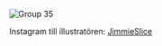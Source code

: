 

![Group 35](https://github.com/user-attachments/assets/c9dbb609-a994-4f0c-b768-f97f7fdc4d23)

Instagram till illustratören: [JimmieSlice](https://www.instagram.com/jimmieslice/)
